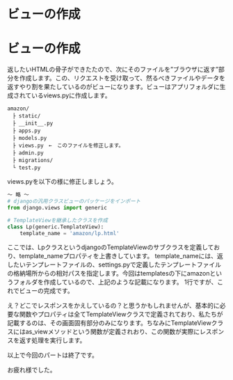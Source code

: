 # ビューの作成


# ビューの作成
返したいHTMLの骨子ができたたので、次にそのファイルを”ブラウザに返す”部分を作成します。この、リクエストを受け取って、然るべきファイルやデータを返すやり割を果たしているのがビューになります。ビューはアプリフォルダに生成されているviews.pyに作成します。

```
amazon/
　├ static/
　├ __init__.py
　├ apps.py
　├ models.py
　├ views.py　←　このファイルを修正します。
　├ admin.py
　├ migrations/
　└ test.py
```
views.pyを以下の様に修正しましょう。

```py
～ 略 ～
# djangoの汎用クラスビューのパッケージをインポート
from django.views import generic

# TemplateViewを継承したクラスを作成
class Lp(generic.TemplateView):
    template_name = 'amazon/lp.html'

```

ここでは、LpクラスというdjangoのTemplateViewのサブクラスを定義しており、template_nameプロパティを上書きしています。
template_nameには、返したいテンプレートファイルの、settings.pyで定義したテンプレートファイルの格納場所からの相対パスを指定します。今回はtemplatesの下にamazonというフォルダを作成しているので、上記のような記載になります。
1行ですが、これでビューの完成です。

え？どこでレスポンスをかえしているの？と思うかもしれませんが、基本的に必要な関数やプロパティは全てTemplateViewクラスで定義されており、私たちが記載するのは、その画面固有部分のみになります。ちなみにTemplateViewクラスにはas_viewメソッドという関数が定義されおり、この関数が実際にレスポンスを返す処理を実行します。

以上で今回のパートは終了です。

お疲れ様でした。




